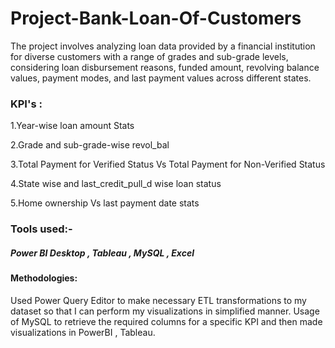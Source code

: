 # Project-Bank-Loan-Of-Customers

The project involves analyzing loan data provided by a financial institution for diverse customers with a range of grades and sub-grade levels, considering loan disbursement reasons, funded amount, revolving balance values, payment modes, and last payment values across different states.

### KPI's :

1.Year-wise loan amount Stats

2.Grade and sub-grade-wise revol_bal

3.Total Payment for Verified Status Vs Total Payment for Non-Verified Status

4.State wise and last_credit_pull_d wise loan status

5.Home ownership Vs last payment date stats

 
### Tools used:-

##### Power BI Desktop , Tableau , MySQL , Excel

#### Methodologies: 
Used Power Query Editor to make necessary ETL transformations to my dataset so that I can perform my visualizations in simplified manner. Usage of MySQL to retrieve the required columns for a specific KPI and then made visualizations in PowerBI , Tableau.


